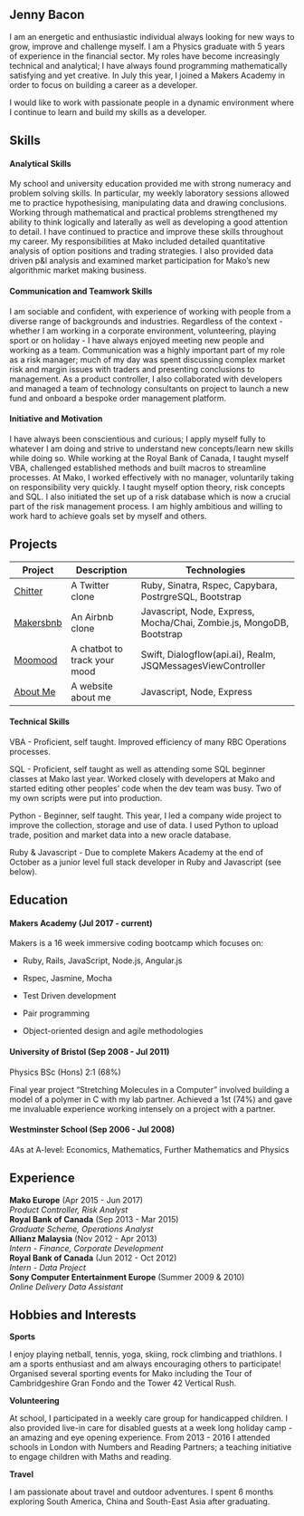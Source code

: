 ## Jenny Bacon

I am an energetic and enthusiastic individual always looking for new ways to grow, improve and challenge myself. I am a Physics graduate with 5 years of experience in the financial sector. My roles have become increasingly technical and analytical; I have always found programming mathematically satisfying and yet creative. In July this year, I joined a Makers Academy in order to focus on building a career as a developer.

I would like to work with passionate people in a dynamic environment where I continue to learn and build my skills as a developer.

## Skills

#### Analytical Skills

My school and university education provided me with strong numeracy and problem solving skills. In particular, my weekly laboratory sessions allowed me to practice hypothesising, manipulating data and drawing conclusions. Working through mathematical and practical problems strengthened my ability to think logically and laterally as well as developing a good attention to detail. I have continued to practice and improve these skills throughout my career. My responsibilities at Mako included detailed quantitative analysis of option positions and trading strategies. I also provided data driven p&l analysis and examined market participation for Mako’s new algorithmic market making business.

#### Communication and Teamwork Skills

I am sociable and confident, with experience of working with people from a diverse range of backgrounds and industries. Regardless of the context - whether I am working in a corporate environment, volunteering, playing sport or on holiday - I have always enjoyed meeting new people and working as a team. Communication was a highly important part of my role as a risk manager; much of my day was spent discussing complex market risk and margin issues with traders and presenting conclusions to management. As a product controller, I also collaborated with developers and managed a team of technology consultants on project to launch a new fund and onboard a bespoke order management platform.

#### Initiative and Motivation

I have always been conscientious and curious; I apply myself fully to whatever I am doing and strive to understand new concepts/learn new skills while doing so. While working at the Royal Bank of Canada, I taught myself VBA, challenged established methods and built macros to streamline processes. At Mako, I worked effectively with no manager, voluntarily taking on responsibility very quickly. I taught myself option theory, risk concepts and SQL. I also initiated the set up of a risk database which is now a crucial part of the risk management process. I am highly ambitious and willing to work hard to achieve goals set by myself and others.

## Projects

| Project  | Description | Technologies |
| ------------- | ------------- | ------------- |
| <a href="https://chitter-challenge-jb.herokuapp.com/peeps">Chitter</a> | A Twitter clone  | Ruby, Sinatra, Rspec, Capybara, PostrgreSQL, Bootstrap |
| <a href="https://github.com/jenniferbacon01/DrPJsMakersBnB">Makersbnb</a> | An Airbnb clone  | Javascript, Node, Express, Mocha/Chai, Zombie.js, MongoDB, Bootstrap |
| <a href="https://github.com/jenniferbacon01/moomood">Moomood</a> | A chatbot to track your mood | Swift, Dialogflow(api.ai), Realm, JSQMessagesViewController |
| <a href="https://about-me-jb.herokuapp.com/">About Me</a> | A website about me  | Javascript, Node, Express |


#### Technical Skills

VBA - Proficient, self taught. Improved efficiency of many RBC Operations processes.

SQL - Proficient, self taught as well as attending some SQL beginner classes at Mako last year. Worked closely with developers at Mako and started editing other peoples’ code when the dev team was busy. Two of my own scripts were put into production.

Python - Beginner, self taught. This year, I led a company wide project to improve the collection, storage and use of data. I used Python to upload trade, position and market data into a new oracle database.

Ruby & Javascript - Due to complete Makers Academy at the end of October as a junior level full stack developer in Ruby and Javascript (see below).

## Education

#### Makers Academy (Jul 2017 - current)

Makers is a 16 week immersive coding bootcamp which focuses on:

- Ruby, Rails, JavaScript, Node.js, Angular.js

- Rspec, Jasmine, Mocha

- Test Driven development

- Pair programming

- Object-oriented design and agile methodologies

#### University of Bristol (Sep 2008 - Jul 2011)

Physics BSc (Hons) 2:1 (68%)

Final year project “Stretching Molecules in a Computer” involved building a model of a polymer in C with my lab partner. Achieved a 1st (74%) and gave me invaluable experience working intensely on a project with a partner.

#### Westminster School (Sep 2006 - Jul 2008)

4As at A-level: Economics, Mathematics, Further Mathematics and Physics

## Experience

**Mako Europe** (Apr 2015 - Jun 2017)    
*Product Controller, Risk Analyst*  
**Royal Bank of Canada** (Sep 2013 - Mar 2015)   
*Graduate Scheme, Operations Analyst*  
**Allianz Malaysia** (Nov 2012 - Apr 2013)    
*Intern - Finance, Corporate Development*  
**Royal Bank of Canada** (Jun 2012 - Oct 2012)    
*Intern - Data Project*  
**Sony Computer Entertainment Europe** (Summer 2009 & 2010)    
*Online Delivery Data Assistant*

## Hobbies and Interests

**Sports**

I enjoy playing netball, tennis, yoga, skiing, rock climbing and triathlons. I am a sports enthusiast and am always encouraging others to participate! Organised several sporting events for Mako including the Tour of Cambridgeshire Gran Fondo and the Tower 42 Vertical Rush.

**Volunteering**

At school, I participated in a weekly care group for handicapped children. I also provided live-in care for disabled guests at a week long holiday camp - an amazing and eye opening experience. From 2013 - 2016 I attended schools in London with Numbers and Reading Partners; a teaching initiative to engage children with Maths and reading.

**Travel**

I am passionate about travel and outdoor adventures. I spent 6 months exploring South America, China and South-East Asia after graduating.

